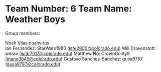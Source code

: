 # Team Number: 6 Team Name: Weather Boys

Group members:

Noah Vilas:noahvirus <br />
Ian Fernandez: StarWars1980 (iafe2800@colorado.edu)
Will Dravenstott: wdrav (widr7017@colorado.edu)
Matthew No: CrownGuilty9 (mano3845@colorado.edu)
Gustavo Sanchez-Sanchez: gusa9787 (gusa9787@colorado.edu)

